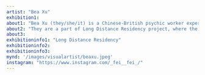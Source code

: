 ```yaml
---
artist: "Bea Xu"
exhibition1: 
about1: "Bea Xu (they/she/it) is a Chinese-British psychic worker experimenting with reality production. Using collaborative play, speculative fiction and therapeutic intervention they design and means-test integral, post-Anthropocenic cosmologies with live participants and fellow accomplices. Often foregrounding blood magic, decolonised time and non-binary logic with an EcoGothic focus, their work engages with archetypal shadow and is informed by their training as an integrative, trans-personal psychotherapist."
about2: "They are a part of Long Distance Residency project, where the group will travel by ecological means to exhibit at LungA."
about3: 
exhibitioninfo1: "Long Distance Residency"
exhibitioninfo2: 
exhibitioninfo3: 
mynd: '/images/visualartist/beaxu.jpeg'
instagram: "https://www.instagram.com/_fei__fei_/"
---
```

